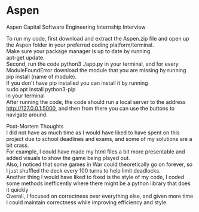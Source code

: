 # Aspen
Aspen Capital Software Engineering Internship Interview <br>

To run my code, first download and extract the Aspen.zip file and open up the Aspen folder in your preferred coding platform/terminal. <br>
Make sure your package manager is up to date by running <br>
  apt-get update. <br>
Second, run the code python3 ./app.py in your terminal, and for every ModuleFoundError download the module that you are missing by running <br> 
  pip install (name of module). <br>
If you don't have pip installed you can install it by running <br>
  sudo apt install python3-pip <br>
in your terminal<br>
After running the code, the code should run a local server to the address http://127.0.0.1:5000, and then from there you can use the buttons to navigate around. <br>


Post-Mortem Thoughts <br>
I did not have as much time as I would have liked to have spent on this project due to school deadlines and exams, and some of my solutions are a bit crass. <br>
For example, I could have made my html files a bit more presentable and added visuals to show the game being played out. <br>
Also, I noticed that some games in War could theoretically go on forever, so I just shuffled the deck every 100 turns to help limit deadlocks. <br>
Another thing I would have liked to fixed is the style of my code, I coded some methods inefficently where there might be a python library that does it quickly <br>
Overall, I focused on correctness over everything else, and given more time I could maintain correctness while improving efficiency and style. <br>
